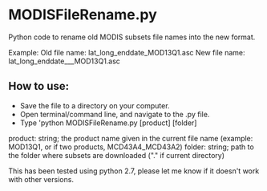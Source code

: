 MODISFileRename.py
===================


Python code to rename old MODIS subsets file names into the new format.

Example:
Old file name: lat_long_enddate_MOD13Q1.asc
New file name: lat_long_enddate___MOD13Q1.asc

How to use:
-----------
- Save the file to a directory on your computer.
- Open terminal/command line, and navigate to the .py file.
- Type 'python MODISFileRename.py [product] [folder]

product: string; the product name given in the current file name (example: MOD13Q1, or if two products, MCD43A4_MCD43A2)
folder: string; path to the folder where subsets are downloaded ("." if current directory)


This has been tested using python 2.7, please let me know if it doesn't work with other versions.